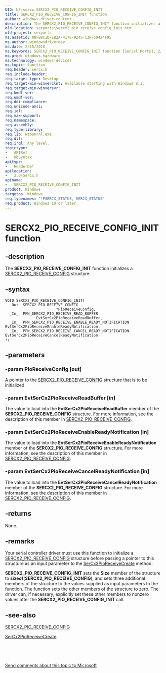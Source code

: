 ```yaml
---
UID: NF:sercx.SERCX2_PIO_RECEIVE_CONFIG_INIT
title: SERCX2_PIO_RECEIVE_CONFIG_INIT function
author: windows-driver-content
description: The SERCX2_PIO_RECEIVE_CONFIG_INIT function initializes a SERCX2_PIO_RECEIVE_CONFIG structure.
old-location: serports\sercx2_pio_receive_config_init.htm
old-project: serports
ms.assetid: 08FBBC1D-EB2A-4178-9245-C3FF60424F95
ms.author: windowsdriverdev
ms.date: 2/15/2018
ms.keywords: SERCX2_PIO_RECEIVE_CONFIG_INIT function [Serial Ports], 2/SERCX2_PIO_RECEIVE_CONFIG_INIT, serports.sercx2_pio_receive_config_init, SERCX2_PIO_RECEIVE_CONFIG_INIT
ms.prod: windows-hardware
ms.technology: windows-devices
ms.topic: function
req.header: sercx.h
req.include-header: 
req.target-type: Desktop
req.target-min-winverclnt: Available starting with Windows 8.1.
req.target-min-winversvr: 
req.kmdf-ver: 
req.umdf-ver: 
req.ddi-compliance: 
req.unicode-ansi: 
req.idl: 
req.max-support: 
req.namespace: 
req.assembly: 
req.type-library: 
req.lib: NtosKrnl.exe
req.dll: 
req.irql: Any level.
topictype:
-	APIRef
-	kbSyntax
apitype:
-	HeaderDef
apilocation:
-	2.0\Sercx.h
apiname:
-	SERCX2_PIO_RECEIVE_CONFIG_INIT
product: Windows
targetos: Windows
req.typenames: "*PSERCX_STATUS, SERCX_STATUS"
req.product: Windows 10 or later.
---
```


# SERCX2_PIO_RECEIVE_CONFIG_INIT function


## -description


The <b>SERCX2_PIO_RECEIVE_CONFIG_INIT</b> function initializes a <a href="..\sercx\ns-sercx-_sercx2_pio_receive_config.md">SERCX2_PIO_RECEIVE_CONFIG</a> structure.


## -syntax


````
VOID SERCX2_PIO_RECEIVE_CONFIG_INIT(
  _Out_ SERCX2_PIO_RECEIVE_CONFIG                        *PioReceiveConfig,
  _In_  PFN_SERCX2_PIO_RECEIVE_READ_BUFFER               EvtSerCx2PioReceiveReadBuffer,
  _In_  PFN_SERCX2_PIO_RECEIVE_ENABLE_READY_NOTIFICATION EvtSerCx2PioReceiveEnableReadyNotification,
  _In_  PFN_SERCX2_PIO_RECEIVE_CANCEL_READY_NOTIFICATION EvtSerCx2PioReceiveCancelReadyNotification
);
````


## -parameters




### -param PioReceiveConfig [out]

A pointer to the <a href="..\sercx\ns-sercx-_sercx2_pio_receive_config.md">SERCX2_PIO_RECEIVE_CONFIG</a> structure that is to be initialized.


### -param EvtSerCx2PioReceiveReadBuffer [in]

The value to load into the <b>EvtSerCx2PioReceiveReadBuffer</b> member of the <b>SERCX2_PIO_RECEIVE_CONFIG</b> structure. For more information, see the description of this member in <a href="..\sercx\ns-sercx-_sercx2_pio_receive_config.md">SERCX2_PIO_RECEIVE_CONFIG</a>.


### -param EvtSerCx2PioReceiveEnableReadyNotification [in]

The value to load into the <b>EvtSerCx2PioReceiveEnableReadyNotification</b> member of the <b>SERCX2_PIO_RECEIVE_CONFIG</b> structure. For more information, see the description of this member in <a href="..\sercx\ns-sercx-_sercx2_pio_receive_config.md">SERCX2_PIO_RECEIVE_CONFIG</a>.


### -param EvtSerCx2PioReceiveCancelReadyNotification [in]

The value to load into the <b>EvtSerCx2PioReceiveCancelReadyNotification</b> member of the <b>SERCX2_PIO_RECEIVE_CONFIG</b> structure. For more information, see the description of this member in <a href="..\sercx\ns-sercx-_sercx2_pio_receive_config.md">SERCX2_PIO_RECEIVE_CONFIG</a>.


## -returns



None.




## -remarks



Your serial controller driver must use this function to initialize a <a href="..\sercx\ns-sercx-_sercx2_pio_receive_config.md">SERCX2_PIO_RECEIVE_CONFIG</a> structure before passing a pointer to this structure as an input parameter to the <a href="..\sercx\nf-sercx-sercx2pioreceivecreate.md">SerCx2PioReceiveCreate</a> method.

<b>SERCX2_PIO_RECEIVE_CONFIG_INIT</b> sets the <b>Size</b> member of the structure to <b>sizeof</b>(<b>SERCX2_PIO_RECEIVE_CONFIG</b>), and sets three additional members of the structure to the values supplied as input parameters to the function. The function sets the other members of the structure to zero. The driver can, if necessary, explicitly set these other members to nonzero values after the <b>SERCX2_PIO_RECEIVE_CONFIG_INIT</b> call.




## -see-also

<a href="..\sercx\ns-sercx-_sercx2_pio_receive_config.md">SERCX2_PIO_RECEIVE_CONFIG</a>



<a href="..\sercx\nf-sercx-sercx2pioreceivecreate.md">SerCx2PioReceiveCreate</a>



 

 

<a href="mailto:wsddocfb@microsoft.com?subject=Documentation%20feedback [serports\serports]:%20SERCX2_PIO_RECEIVE_CONFIG_INIT function%20 RELEASE:%20(2/15/2018)&amp;body=%0A%0APRIVACY STATEMENT%0A%0AWe use your feedback to improve the documentation. We don't use your email address for any other purpose, and we'll remove your email address from our system after the issue that you're reporting is fixed. While we're working to fix this issue, we might send you an email message to ask for more info. Later, we might also send you an email message to let you know that we've addressed your feedback.%0A%0AFor more info about Microsoft's privacy policy, see http://privacy.microsoft.com/en-us/default.aspx." title="Send comments about this topic to Microsoft">Send comments about this topic to Microsoft</a>

